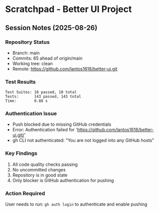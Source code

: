 # Scratchpad - Better UI Project

## Session Notes (2025-08-26)

### Repository Status
- Branch: main
- Commits: 65 ahead of origin/main
- Working tree: clean
- Remote: https://github.com/lantos1618/better-ui.git

### Test Results
```
Test Suites: 10 passed, 10 total
Tests:       143 passed, 143 total
Time:        0.88 s
```

### Authentication Issue
- Push blocked due to missing GitHub credentials
- Error: Authentication failed for 'https://github.com/lantos1618/better-ui.git/'
- gh CLI not authenticated: "You are not logged into any GitHub hosts"

### Key Findings
1. All code quality checks passing
2. No uncommitted changes
3. Repository is in good state
4. Only blocker is GitHub authentication for pushing

### Action Required
User needs to run: `gh auth login` to authenticate and enable pushing
